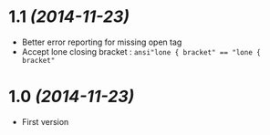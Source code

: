 # 1.1 _(2014-11-23)_

* Better error reporting for missing open tag
* Accept lone closing bracket : `ansi"lone { bracket" == "lone { bracket"`

# 1.0 _(2014-11-23)_

* First version